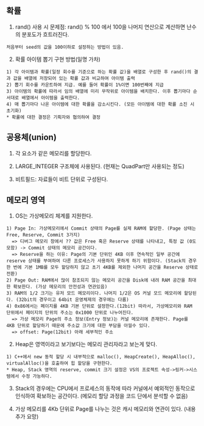 ## 확률
   1. rand() 사용 시 문제점: rand() % 100 에서 100을 나머지 연산으로 계산하면 난수의 분포도가 흐트러진다.

    처음부터 seed의 값을 100이하로 설정하는 방법이 있음.

   2. 확률 아이템 뽑기 구현 방법(일명 가차)

    1) 각 아이템과 확률(일정 회수를 기준으로 하는 확률 값)을 배열로 구성한 후 rand()의 결과 값을 배열에 저장되어 있는 확률 값과 비교하여 아이템 출력
    2) 뽑기 회수를 카운트하여 지급. 예를 들어 확률이 1%이면 100번째에 지급
    3) 아이템의 확률에 따라서 임의 배열에 미리 무작위로 아이템을 배치한다. 이후 뽑기마다 순서대로 배열에서 아이템을 출력한다.
    4) 매 뽑기마다 나온 아이템에 대한 확률을 감소시킨다. (모든 아이템에 대한 확률 소진 시 초기화)
    * 확률에 대한 결정은 기획자와 협의하여 결정

## 공용체(union)

  1. 각 요소가 같은 메모리를 할당한다.

  2. LARGE_INTEGER 구조체에 사용된다. (현재는 QuadPart만 사용되는 정도)

  3. 비트필드: 자료들이 비트 단위로 구성된다.

## 메모리 영역

  1. OS는 가상메모리 체계를 지원한다.

    1) Page In: 가상메모리에서 Commit 상태의 Page를 실제 RAM에 할당한. (Page 상태는 Free, Reserve, Commit 3가지)
      => 디버그 메모리 창에서 ?? 값은 Free 혹은 Reserve 상태를 나타내고, 특정 값 (0도 모함) -> Commit 상태의 메모리 공간이다.
      => Reserve을 하는 이유: Page의 기본 단위인 4KB 이후 연속적인 일부 공간에 reserve 상태를 부여하여 다른 프로세스가 사용하지 못하게 하기 위함이다. (Stack의 경우 한 번에 기본 1MB를 모두 할당하지 않고 초기 4KB를 제외한 나머지 공간을 Reserve 상태로 전환)
    2) Page Out: RAM에서 많이 참조되지 않는 메모리 공간을 Disk에 내려 RAM 공간을 최대한 확보한다. (가상 메모리의 안전성과 연관있음)
    3) RAM의 1/2 크기는 유저 모드 메모리이다. 나머지 1/2은 OS 커널 모드 메모리에 할당된다. (32bit의 경우이고 64bit 운영체제의 경우에는 다름)
    4) 0x86에서는 페이지를 4KB 기본 단위로 설정한다.(12bit) 따라서, 가상메모리와 RAM 단위에서 페이지의 단위의 주소는 0x1000 단위로 나누어진다.
      => 가상 메모리 Page의 주소 정보(Entry 정보)는 커널 메모리에 존재한다. Page를 4KB 단위로 할당하기 때문에 주소값 크기에 대한 부담을 아낄수 있다.
      => offset: Page(12bit) 아래 세부적인 주소

  2. Heap은 영역이라고 보기보다는 메모리 관리자라고 보는게 맞다.

    1) C++에서 new 동적 할당 시 내부적으로 malloc(), HeapCreate(), HeapAlloc(), virtualAlloc()을 호출하여 힙 할당을 구현한다.
    * Heap, Stack 영역의 reserve, commit 크기 설정은 VS의 프로젝트 속성->링커->시스템에서 수정 가능하다.

  3. Stack의 경우에는 CPU에서 프로세스의 동작에 따라 커널에서 예외적인 동작으로 인식하여 확보하는 공간이다. (메모리 할당 과정을 코드 단에서 분석할 수 없음)

  4. 가상 메모리를 4Kb 단위로 Page를 나누는 것은 캐시 메모리와 연관이 있다. (내용 추가 요망)
